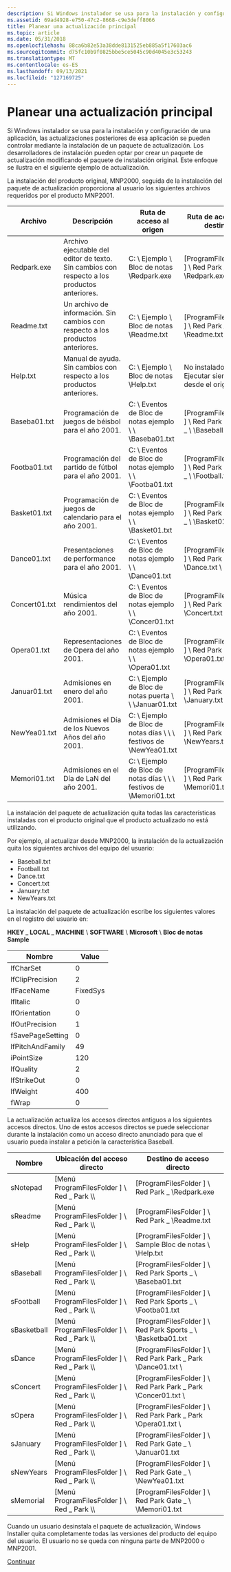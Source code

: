 ```yaml
---
description: Si Windows instalador se usa para la instalación y configuración de una aplicación, las actualizaciones posteriores de esa aplicación se pueden controlar mediante la instalación de un paquete de actualización.
ms.assetid: 69ad4928-e750-47c2-8668-c9e3deff8066
title: Planear una actualización principal
ms.topic: article
ms.date: 05/31/2018
ms.openlocfilehash: 88ca6b82e53a38dde8131525eb885a5f17603ac6
ms.sourcegitcommit: d75fc10b9f0825bbe5ce5045c90d4045e3c53243
ms.translationtype: MT
ms.contentlocale: es-ES
ms.lasthandoff: 09/13/2021
ms.locfileid: "127169725"
---
```

# <a name="planning-a-major-upgrade"></a>Planear una actualización principal

Si Windows instalador se usa para la instalación y configuración de una aplicación, las actualizaciones posteriores de esa aplicación se pueden controlar mediante la instalación de un paquete de actualización. Los desarrolladores de instalación pueden optar por crear un paquete de actualización modificando el paquete de instalación original. Este enfoque se ilustra en el siguiente ejemplo de actualización.

La instalación del producto original, MNP2000, seguida de la instalación del paquete de actualización proporciona al usuario los siguientes archivos requeridos por el producto MNP2001.



| Archivo          | Descripción                                                    | Ruta de acceso al origen                                    | Ruta de acceso al destino                                          |
|---------------|----------------------------------------------------------------|---------------------------------------------------|---------------------------------------------------------|
| Redpark.exe   | Archivo ejecutable del editor de texto. Sin cambios con respecto a los productos anteriores. | C: \\ Ejemplo \\ Bloc de notas \\Redpark.exe                  | \[ProgramFilesFolder \] \\ Red Park \_ \\Redpark.exe          |
| Readme.txt    | Un archivo de información. Sin cambios con respecto a los productos anteriores.         | C: \\ Ejemplo \\ Bloc de notas \\Readme.txt                   | \[ProgramFilesFolder \] \\ Red Park \_ \\Readme.txt           |
| Help.txt      | Manual de ayuda. Sin cambios con respecto a los productos anteriores.                 | C: \\ Ejemplo \\ Bloc de notas \\Help.txt                     | No instalado. Ejecutar siempre desde el origen.                  |
| Baseba01.txt  | Programación de juegos de béisbol para el año 2001.                          | C: \\ Eventos de Bloc de notas ejemplo \\ \\ \\Baseba01.txt         | \[ProgramFilesFolder \] \\ Red Park Sports \_ \\ \\Baseball.txt |
| Footba01.txt  | Programación del partido de fútbol para el año 2001.                          | C: \\ Eventos de Bloc de notas ejemplo \\ \\ \\Footba01.txt         | \[ProgramFilesFolder \] \\ Red Park Sports \_ \\ \\Football.txt |
| Basket01.txt  | Programación de juegos de calendario para el año 2001.                        | C: \\ Eventos de Bloc de notas ejemplo \\ \\ \\Basket01.txt         | \[ProgramFilesFolder \] \\ Red Park Sports \_ \\ \\Basket01.txt |
| Dance01.txt   | Presentaciones de performance para el año 2001.                              | C: \\ Eventos de Bloc de notas ejemplo \\ \\ \\Dance01.txt          | \[ProgramFilesFolder \] \\ Red Park Park \_ \\Dance.txt \\      |
| Concert01.txt | Música rendimientos del año 2001.                              | C: \\ Eventos de Bloc de notas ejemplo \\ \\ \\Concer01.txt         | \[ProgramFilesFolder \] \\ Red Park Park \_ \\Concert.txt \\    |
| Opera01.txt   | Representaciones de Opera del año 2001.                              | C: \\ Eventos de Bloc de notas ejemplo \\ \\ \\Opera01.txt          | \[ProgramFilesFolder \] \\ Red Park Park \_ \\Opera01.txt \\    |
| Januar01.txt  | Admisiones en enero del año 2001.                            | C: \\ Ejemplo de Bloc de notas puerta \\ \\ \\Januar01.txt           | \[ProgramFilesFolder \] \\ Red Park Gate \_ \\ \\January.txt    |
| NewYea01.txt  | Admisiones el Día de los Nuevos Años del año 2001.                      | C: \\ Ejemplo de Bloc de notas días \\ \\ \\ festivos de \\NewYea01.txt | \[ProgramFilesFolder \] \\ Red Park Gate \_ \\ \\NewYears.txt   |
| Memori01.txt  | Admisiones en el Día de LaN del año 2001.                       | C: \\ Ejemplo de Bloc de notas días \\ \\ \\ festivos de \\Memori01.txt | \[ProgramFilesFolder \] \\ Red Park Gate \_ \\ \\Memori01.txt   |



 

La instalación del paquete de actualización quita todas las características instaladas con el producto original que el producto actualizado no está utilizando.

Por ejemplo, al actualizar desde MNP2000, la instalación de la actualización quita los siguientes archivos del equipo del usuario:

-   Baseball.txt
-   Football.txt
-   Dance.txt
-   Concert.txt
-   January.txt
-   NewYears.txt

La instalación del paquete de actualización escribe los siguientes valores en el registro del usuario en:

**HKEY \_ LOCAL \_ MACHINE** \\ **SOFTWARE** \\ **Microsoft** \\ **Bloc de notas Sample**



| Nombre             | Value    |
|------------------|----------|
| lfCharSet        | 0        |
| lfClipPrecision  | 2        |
| lfFaceName       | FixedSys |
| lfItalic         | 0        |
| lfOrientation    | 0        |
| lfOutPrecision   | 1        |
| fSavePageSetting | 0        |
| lfPitchAndFamily | 49       |
| iPointSize       | 120      |
| lfQuality        | 2        |
| lfStrikeOut      | 0        |
| lfWeight         | 400      |
| fWrap            | 0        |



 

La actualización actualiza los accesos directos antiguos a los siguientes accesos directos. Uno de estos accesos directos se puede seleccionar durante la instalación como un acceso directo anunciado para que el usuario pueda instalar a petición la característica Baseball.



| Nombre        | Ubicación del acceso directo                         | Destino de acceso directo                                           |
|-------------|-------------------------------------------|-----------------------------------------------------------|
| sNotepad    | \[Menú ProgramFilesFolder \] \\ Red \_ Park \\\\ | \[ProgramFilesFolder \] \\ Red Park \_ \\Redpark.exe            |
| sReadme     | \[Menú ProgramFilesFolder \] \\ Red \_ Park \\\\ | \[ProgramFilesFolder \] \\ Red Park \_ \\Readme.txt             |
| sHelp       | \[Menú ProgramFilesFolder \] \\ Red \_ Park \\\\ | \[ProgramFilesFolder \] \\ Sample Bloc de notas \\ \\Help.txt         |
| sBaseball   | \[Menú ProgramFilesFolder \] \\ Red \_ Park \\\\ | \[ProgramFilesFolder \] \\ Red Park Sports \_ \\ \\Baseba01.txt   |
| sFootball   | \[Menú ProgramFilesFolder \] \\ Red \_ Park \\\\ | \[ProgramFilesFolder \] \\ Red Park Sports \_ \\ \\Footba01.txt   |
| sBasketball | \[Menú ProgramFilesFolder \] \\ Red \_ Park \\\\ | \[ProgramFilesFolder \] \\ Red Park Sports \_ \\ \\Basketba01.txt |
| sDance      | \[Menú ProgramFilesFolder \] \\ Red \_ Park \\\\ | \[ProgramFilesFolder \] \\ Red Park Park \_ Park \\Dance01.txt \\      |
| sConcert    | \[Menú ProgramFilesFolder \] \\ Red \_ Park \\\\ | \[ProgramFilesFolder \] \\ Red Park Park \_ Park \\Concer01.txt \\     |
| sOpera      | \[Menú ProgramFilesFolder \] \\ Red \_ Park \\\\ | \[ProgramFilesFolder \] \\ Red Park Park \_ Park \\Opera01.txt \\      |
| sJanuary    | \[Menú ProgramFilesFolder \] \\ Red \_ Park \\\\ | \[ProgramFilesFolder \] \\ Red Park Gate \_ \\ \\Januar01.txt     |
| sNewYears   | \[Menú ProgramFilesFolder \] \\ Red \_ Park \\\\ | \[ProgramFilesFolder \] \\ Red Park Gate \_ \\ \\NewYea01.txt     |
| sMemorial   | \[Menú ProgramFilesFolder \] \\ Red \_ Park \\\\ | \[ProgramFilesFolder \] \\ Red Park Gate \_ \\ \\Memori01.txt     |



 

Cuando un usuario desinstala el paquete de actualización, Windows Installer quita completamente todas las versiones del producto del equipo del usuario. El usuario no se queda con ninguna parte de MNP2000 o MNP2001.

[Continuar](importing-original-installation-database.md)

 

 



